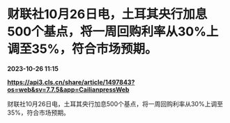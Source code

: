 # 财联社10月26日电，土耳其央行加息500个基点，将一周回购利率从30%上调至35%，符合市场预期。

**2023-10-26 11:15**

**https://api3.cls.cn/share/article/1497843?os=web&sv=7.7.5&app=CailianpressWeb**

财联社10月26日电，土耳其央行加息500个基点，将一周回购利率从30%上调至35%，符合市场预期。